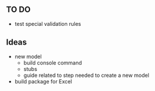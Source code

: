 ## TO DO
- test special validation rules

## Ideas

- new model 
  - build console command 
  - stubs
  - guide related to step needed to create a new model
- build package for Excel
